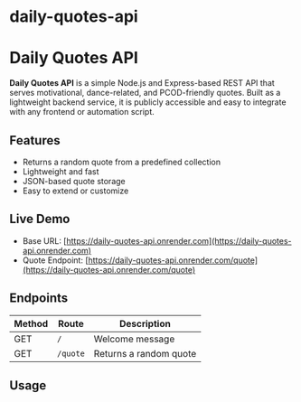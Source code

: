 # daily-quotes-api
# Daily Quotes API

**Daily Quotes API** is a simple Node.js and Express-based REST API that serves motivational, dance-related, and PCOD-friendly quotes. Built as a lightweight backend service, it is publicly accessible and easy to integrate with any frontend or automation script.

## Features

- Returns a random quote from a predefined collection
- Lightweight and fast
- JSON-based quote storage
- Easy to extend or customize

## Live Demo

- Base URL: [https://daily-quotes-api.onrender.com](https://daily-quotes-api.onrender.com)
- Quote Endpoint: [https://daily-quotes-api.onrender.com/quote](https://daily-quotes-api.onrender.com/quote)

## Endpoints

| Method | Route        | Description                  |
|--------|--------------|------------------------------|
| GET    | `/`          | Welcome message              |
| GET    | `/quote`     | Returns a random quote       |

## Usage


